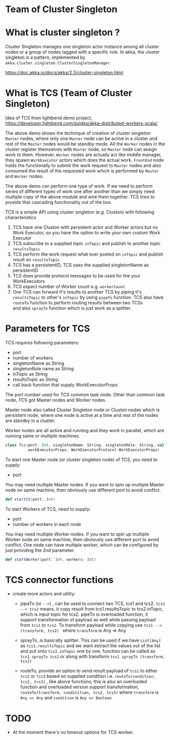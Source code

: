 Team of Cluster Singleton
=========================

# What is cluster singleton ?

Cluster Singleton manages one singleton actor instance among all cluster nodes or 
a group of nodes tagged with a specific role.
In akka, the cluster singleton is a pattern, implemented by `akka.cluster.singleton.ClusterSingletonManager`. 

<https://doc.akka.io/docs/akka/2.5/cluster-singleton.html>

# What is TCS (Team of Cluster Singleton)  

Idea of TCS from lightbend demo project, <https://developer.lightbend.com/guides/akka-distributed-workers-scala/>

The above demo shows the technique of creation of cluster singleton `Master` nodes, where only one `Master` node
can be active in a cluster and rest of the `Master` nodes would be standby mode. All the `Worker` nodes in the 
cluster register themselves with `Master` node, so `Master` node can assign work to them. However, `Worker` nodes
are actually act like middle manager, they spawn `WorkExecutor` actors which does the actual work. `FrontEnd` node
holds the functionally to submit the work request to `Master` nodes and also consumed the result of the requested 
work which is performed by `Master` and `Worker` nodes. 

The above demo can perform one type of work. If we need to perform series of different types of work one after 
another than we simply need multiple copy of the above module and wire them together. TCS tries to provide that
cascading functionality out of the box. 
 

TCS is a simple API using cluster singleton (e.g. Cluston) with following characteristics

1. TCS have one Cluston with persistent actor and Worker actors but no Work Executor, 
    so you have the option to write your own custom Work Executor 
2. TCS subscribe to a supplied topic `inTopic` and publish to another topic `resultsTopic`   
3. TCS perform the work request what ever posted on `inTopic` and publish result on `resultsTopic` 
4. TCS has a persistentID, TCS uses the supplied singletonName as  persistentID
5. TCS does provide protocol messages to be used for the your WorkExecutors 
6. TCS expect number of Worker count e.g. `workerCount` 
7. One TCS can forward it's results to another TCS by piping it's `resultsTopic` to other's `inTopic` by using
   `pipeTo` function. TCS also have `routeTo` function to perform routing results between two TCSs  
   and also `sprayTo` function which is just work as a splitter.  
       

# Parameters for TCS


TCS requires following parameters: 
 * port 
 * number of workers 
 * singletonName as String 
 * singletonRole name as String 
 * inTopic as String 
 * resultsTopic as String  
 * call back function that supply WorkExecutorProps 

The port number used for TCS common task node. Other than common task node, 
TCS got Master nodes and Worker nodes.

Master node also called Cluster Singleton node or Cluston nodes which is persistent node, 
where one node is active at a time and rest of the nodes are standby in a cluster. 

Worker nodes are all active and running and they work in parallel, 
which are running same or multiple machines.  

```scala 
class Tcs(port: Int, singletonName: String, singletonRole: String, val inTopic: String ,val resultTopic: String,
          workExecutorProps: WorkExecutorProtocol.WorkExecutorProps)
```

To start one Master node (or cluster singleton node) of TCS, you need to supply:
 * port  
  
You may need multiple Master nodes. If you want to spin up multiple Master node on same machine, then
obviously use different port to avoid conflict.  
  
```scala
def startCS(port: Int)
``` 

To start Workers of TCS, need to supply:
 * port 
 * number of workers in each node 

You may need multiple Worker nodes. If you want to spin up multiple Worker node on same machine, then
obviously use different port to avoid conflict. One node can have multiple worker, which can be 
configured by just providing the 2nd parameter.   

```scala 
def startWorker(port: Int, workers: Int) 
``` 

# TCS connector functions  
* create more actors and utility:
  - pipeTo (or `-->`) , can be used to connect two TCS, tcs1 and tcs2. `tcs1 --> tcs2` means, 
     it copy result from tcs1.resultsTopic to tcs2.inTopic, which is input topic for tcs2. 
     pipeTo is overloaded function, it support transformation of payload as well while passing
     payload from `tcs1` to `tcs2`. To transform payload while copying use 
     `tcs1 --> (transform, tcs2) ` where `transform` is Any => Any     
      
  - sprayTo, is basically splitter. This can be used if we have `List[Any]` as `tcs1.resultsTopic`
    and we want extract the values out of the list and put onto `tcs2.inTopic` one by one. function can be
    called as `tcs1 sprayTo tcs2`  or along with transform `tcs1 sprayTo (transform, tcs2)`
    
  - routeTo, provide an option to send result payload of `tcs1` to either `tcs2` or `tcs3` based on supplied 
     condition i.e. `routeTo(condition, tcs2, tcs3)` , like above functions, this is also an overloaded 
     function and overloaded version support transformation, `routeTo(transform, conditition, tcs2, tcs3)`
     where `transform` is `Any => Any` and `condition` is `Any => Boolean`
   
  
# TODO
* At the moment there's no timeout options for TCS worker.  